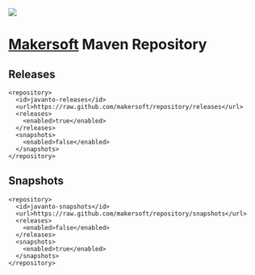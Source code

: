 [![][Logo]][1] 
# [Makersoft][1] Maven Repository

## Releases

    <repository>
      <id>javanto-releases</id>
      <url>https://raw.github.com/makersoft/repository/releases</url>
      <releases>
        <enabled>true</enabled>
      </releases>
      <snapshots>
        <enabled>false</enabled>
      </snapshots>
    </repository>

## Snapshots

    <repository>
      <id>javanto-snapshots</id>
      <url>https://raw.github.com/makersoft/repository/snapshots</url>
      <releases>
        <enabled>false</enabled>
      </releases>
      <snapshots>
        <enabled>true</enabled>
      </snapshots>
    </repository>

[1]:http://www.makersoft.org
[Logo]:https://raw.github.com/makersoft/makersoft.github.com/master/images/makersoft-logo.png


